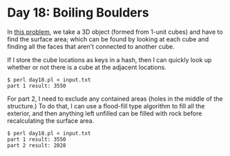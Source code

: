 # Day 18: Boiling Boulders

In [this problem](https://adventofcode.com/2022/day/18), we take a 3D object
(formed from 1-unit cubes) and have to find the surface area; which can be
found by looking at each cube and finding all the faces that aren't
connected to another cube.

If I store the cube locations as keys in a hash, then I can quickly look up
whether or not there is a cube at the adjacent locations.

```
$ perl day18.pl < input.txt 
part 1 result: 3550
```

For part 2, I need to exclude any contained areas (holes in the middle of
the structure.)  To do that, I can use a flood-fill type algorithm to fill
all the exterior, and then anything left unfilled can be filled with rock
before recalculating the surface area.

```
$ perl day18.pl < input.txt 
part 1 result: 3550
part 2 result: 2028
```
